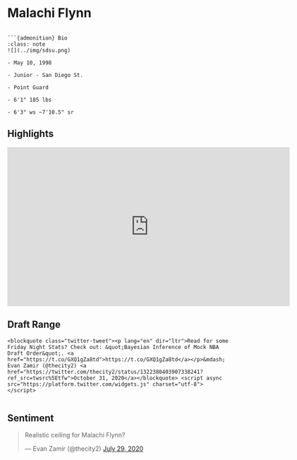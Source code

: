 Malachi Flynn
===
```{image} ../img/malachi_flynn.jpg
```

```{margin}
```{admonition} Bio
:class: note
![](../img/sdsu.png)

- May 10, 1998

- Junior - San Diego St.

- Point Guard

- 6'1" 185 lbs

- 6'3" ws ~7'10.5" sr
```

## Highlights
<iframe width="640" height="360" src="https://www.youtube.com/embed/xddalMaSI0U" frameborder="0" allow="accelerometer; autoplay; encrypted-media; gyroscope; picture-in-picture" allowfullscreen></iframe>

## Draft Range
```{margin}
<blockquote class="twitter-tweet"><p lang="en" dir="ltr">Read for some Friday Night Stats? Check out: &quot;Bayesian Inference of Mock NBA Draft Order&quot;. <a href="https://t.co/GXQ1gZa8td">https://t.co/GXQ1gZa8td</a></p>&mdash; Evan Zamir (@thecity2) <a href="https://twitter.com/thecity2/status/1322380403907338241?ref_src=twsrc%5Etfw">October 31, 2020</a></blockquote> <script async src="https://platform.twitter.com/widgets.js" charset="utf-8"></script>
```

```{image} ../plrange/malachi_flynn.png
```

## Sentiment

<blockquote class="twitter-tweet"><p lang="en" dir="ltr">Realistic ceiling for Malachi Flynn?</p>&mdash; Evan Zamir (@thecity2) <a href="https://twitter.com/thecity2/status/1288512001828741120?ref_src=twsrc%5Etfw">July 29, 2020</a></blockquote> <script async src="https://platform.twitter.com/widgets.js" charset="utf-8"></script>